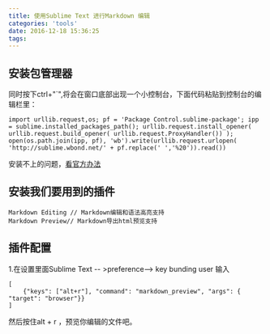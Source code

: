 ```yaml
---
title: 使用Sublime Text 进行Markdown 编辑
categories: 'tools'
date: 2016-12-18 15:36:25
tags:
---
```


## 安装包管理器
同时按下ctrl+"`",将会在窗口底部出现一个小控制台，下面代码粘贴到控制台的编辑栏里：

```
import urllib.request,os; pf = 'Package Control.sublime-package'; ipp = sublime.installed_packages_path(); urllib.request.install_opener( urllib.request.build_opener( urllib.request.ProxyHandler()) ); open(os.path.join(ipp, pf), 'wb').write(urllib.request.urlopen( 'http://sublime.wbond.net/' + pf.replace(' ','%20')).read())
```
安装不上的问题，[看官方办法](https://packagecontrol.io/installation)
## 安装我们要用到的插件

```
Markdown Editing // Markdown编辑和语法高亮支持 
Markdown Preview// Markdown导出html预览支持
```

## 插件配置
1.在设置里面Sublime Text -- >preference--> key bunding user 	输入

```
[
    {"keys": ["alt+r"], "command": "markdown_preview", "args": { "target": "browser"}}
]
```
然后按住alt + r ，预览你编辑的文件吧。